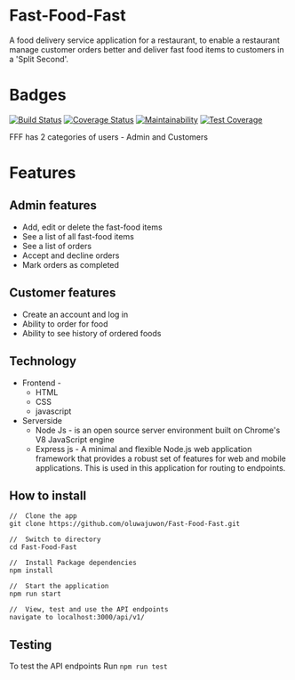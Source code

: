 # Fast-Food-Fast
A food delivery service application for a restaurant, to enable a restaurant manage customer orders better and deliver fast food items to customers in a 'Split Second'.

# Badges
[![Build Status](https://travis-ci.org/oluwajuwon/Fast-Food-Fast.svg?branch=feature-api-v1)](https://travis-ci.org/oluwajuwon/Fast-Food-Fast)
[![Coverage Status](https://coveralls.io/repos/github/oluwajuwon/Fast-Food-Fast/badge.svg?branch=feature-api-v1)](https://coveralls.io/github/oluwajuwon/Fast-Food-Fast?branch=feature-api-v1)
[![Maintainability](https://api.codeclimate.com/v1/badges/af624e941c61eb48c035/maintainability)](https://codeclimate.com/github/oluwajuwon/Fast-Food-Fast/maintainability)
[![Test Coverage](https://api.codeclimate.com/v1/badges/af624e941c61eb48c035/test_coverage)](https://codeclimate.com/github/oluwajuwon/Fast-Food-Fast/test_coverage)

FFF has 2 categories of users - Admin and Customers

# Features
 ## Admin features
   - Add, edit or delete the fast-food items
   - See a list of all fast-food items
   - See a list of orders
   - Accept and decline orders
   - Mark orders as completed
    
 ## Customer features
   - Create an account and log in
   - Ability to order for food
   - Ability to see history of ordered foods
    
## Technology
  - Frontend - 
      - HTML
      - CSS
      - javascript
  - Serverside
      - Node Js - is an open source server environment built on Chrome's V8 JavaScript engine
      - Express js -  A minimal and flexible Node.js web application framework that provides a robust set of features for web and mobile applications. This is used in this application for routing to endpoints.
  
## How to install
  ```
  //  Clone the app
  git clone https://github.com/oluwajuwon/Fast-Food-Fast.git
    
  //  Switch to directory
  cd Fast-Food-Fast

  //  Install Package dependencies
  npm install

  //  Start the application
  npm run start

  //  View, test and use the API endpoints
  navigate to localhost:3000/api/v1/ 
  
```
## Testing
  To test the API endpoints Run `npm run test`
